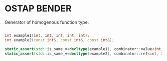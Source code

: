 # OSTAP BENDER

Generator of homogenous function type:

```c++

int example1(int, int, int, int, int);
int example2(const int&, const int&, const int&);

static_assert(std::is_same_v<decltype(example1), combinator::value<int, 5>>);
static_assert(std::is_same_v<decltype(example2), combinator::ref<int, 3>>);

```

